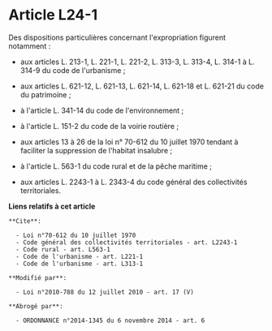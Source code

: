 # Article L24-1

Des dispositions particulières concernant l'expropriation figurent notamment :

- aux articles L. 213-1, L. 221-1, L. 221-2, L. 313-3, L. 313-4, L. 314-1 à L. 314-9 du code de l'urbanisme ;

- aux articles L. 621-12, L. 621-13, L. 621-14, L. 621-18 et L. 621-21 du code du patrimoine ;

- à l'article L. 341-14 du code de l'environnement ;

- à l'article L. 151-2 du code de la voirie routière ;

- aux articles 13 à 26 de la loi n° 70-612 du 10 juillet 1970 tendant à faciliter la suppression de l'habitat insalubre ;

- à l'article L. 563-1 du code rural et de la pêche maritime ;

- aux articles L. 2243-1 à L. 2343-4 du code général des collectivités territoriales.

**Liens relatifs à cet article**

	**Cite**:

	  - Loi n°70-612 du 10 juillet 1970
	  - Code général des collectivités territoriales - art. L2243-1
	  - Code rural - art. L563-1
	  - Code de l'urbanisme - art. L221-1
	  - Code de l'urbanisme - art. L313-1

	**Modifié par**:

	  - Loi n°2010-788 du 12 juillet 2010 - art. 17 (V)

	**Abrogé par**:

	  - ORDONNANCE n°2014-1345 du 6 novembre 2014 - art. 6
